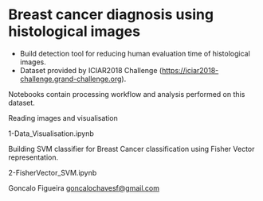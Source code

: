 # Breast cancer diagnosis using histological images

- Build detection tool for reducing human evaluation time of histological images.
- Dataset provided by ICIAR2018 Challenge (https://iciar2018-challenge.grand-challenge.org).

Notebooks contain processing workflow and analysis performed on this dataset.

Reading images and visualisation

1-Data_Visualisation.ipynb


Building SVM classifier for Breast Cancer classification using Fisher Vector representation.

2-FisherVector_SVM.ipynb

Goncalo Figueira
goncalochavesf@gmail.com


